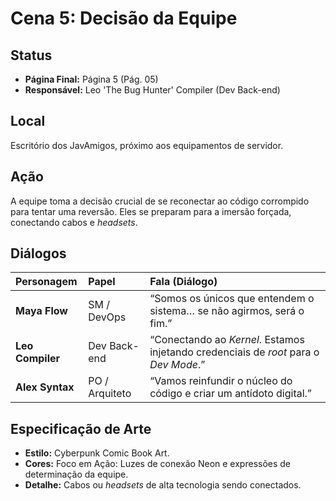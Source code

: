 # Cena 5: Decisão da Equipe

## Status
* **Página Final:** Página 5 (Pág. 05)
* **Responsável:** Leo 'The Bug Hunter' Compiler (Dev Back-end)

## Local
Escritório dos JavAmigos, próximo aos equipamentos de servidor.

## Ação
A equipe toma a decisão crucial de se reconectar ao código corrompido para tentar uma reversão. Eles se preparam para a imersão forçada, conectando cabos e *headsets*.

## Diálogos
| Personagem | Papel | Fala (Diálogo) |
| :--- | :--- | :--- |
| **Maya Flow** | SM / DevOps | “Somos os únicos que entendem o sistema… se não agirmos, será o fim.” |
| **Leo Compiler** | Dev Back-end | “Conectando ao *Kernel*. Estamos injetando credenciais de *root* para o *Dev Mode*.” |
| **Alex Syntax** | PO / Arquiteto | “Vamos reinfundir o núcleo do código e criar um antídoto digital.” |

## Especificação de Arte
* **Estilo:** Cyberpunk Comic Book Art.
* **Cores:** Foco em Ação: Luzes de conexão Neon e expressões de determinação da equipe.
* **Detalhe:** Cabos ou *headsets* de alta tecnologia sendo conectados.

